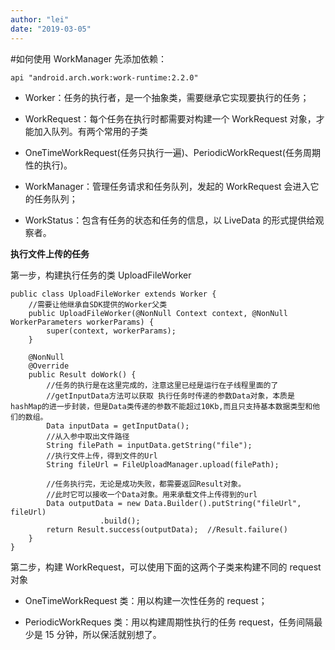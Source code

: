 ```yaml
---
author: "lei"
date: "2019-03-05"
---
```


#如何使用 WorkManager
先添加依赖：

	api "android.arch.work:work-runtime:2.2.0"


- Worker：任务的执行者，是一个抽象类，需要继承它实现要执行的任务；

- WorkRequest：每个任务在执行时都需要对构建一个 WorkRequest 对象，才能加入队列。有两个常用的子类 
- OneTimeWorkRequest(任务只执行一遍)、PeriodicWorkRequest(任务周期性的执行)。

- WorkManager：管理任务请求和任务队列，发起的 WorkRequest 会进入它的任务队列；

- WorkStatus：包含有任务的状态和任务的信息，以 LiveData 的形式提供给观察者。

**执行文件上传的任务**

第一步，构建执行任务的类 UploadFileWorker
	
	public class UploadFileWorker extends Worker {
	    //需要让他继承自SDK提供的Worker父类
	    public UploadFileWorker(@NonNull Context context, @NonNull WorkerParameters workerParams) {
	        super(context, workerParams);
	    }
	
	    @NonNull
	    @Override
	    public Result doWork() {
	        //任务的执行是在这里完成的，注意这里已经是运行在子线程里面的了
	        //getInputData方法可以获取 执行任务时传递的参数Data对象，本质是hashMap的进一步封装，但是Data类传递的参数不能超过10Kb,而且只支持基本数据类型和他们的数组。
	        Data inputData = getInputData();
	        //从入参中取出文件路径
	        String filePath = inputData.getString("file");
	        //执行文件上传，得到文件的Url
	        String fileUrl = FileUploadManager.upload(filePath);
	        
	        //任务执行完，无论是成功失败，都需要返回Result对象。
	        //此时它可以接收一个Data对象。用来承载文件上传得到的url
	        Data outputData = new Data.Builder().putString("fileUrl", fileUrl)
	                    .build();
	        return Result.success(outputData);  //Result.failure()
	    }
	}

第二步，构建 WorkRequest，可以使用下面的这两个子类来构建不同的 request 对象

- OneTimeWorkRequest 类：用以构建一次性任务的 request；

- PeriodicWorkReques 类：用以构建周期性执行的任务 request，任务间隔最少是 15 分钟，所以保活就别想了。